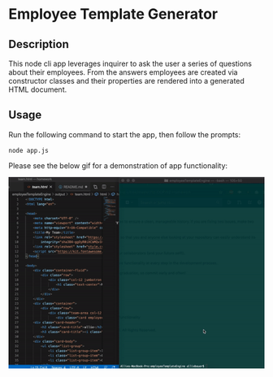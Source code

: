 # Employee Template Generator

## Description

This node cli app leverages inquirer to ask the user a series of questions about their employees. From the answers employees are created via constructor classes and their properties are rendered into a generated HTML document.

## Usage 

Run the following command to start the app, then follow the prompts:

~~~
node app.js
~~~

Please see the below gif for a demonstration of app functionality:

![Node_app](./app.gif)
